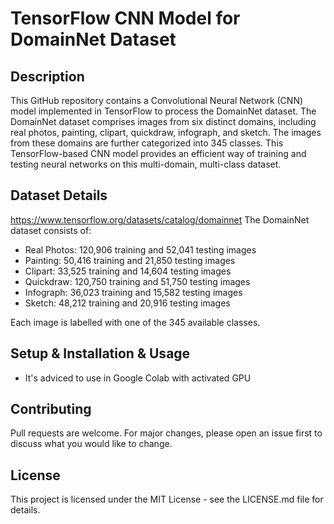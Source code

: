 # TensorFlow CNN Model for DomainNet Dataset

## Description

This GitHub repository contains a Convolutional Neural Network (CNN) model implemented in TensorFlow to process the DomainNet dataset. The DomainNet dataset comprises images from six distinct domains, including real photos, painting, clipart, quickdraw, infograph, and sketch. The images from these domains are further categorized into 345 classes. This TensorFlow-based CNN model provides an efficient way of training and testing neural networks on this multi-domain, multi-class dataset.

## Dataset Details
https://www.tensorflow.org/datasets/catalog/domainnet
The DomainNet dataset consists of:

- Real Photos: 120,906 training and 52,041 testing images
- Painting: 50,416 training and 21,850 testing images
- Clipart: 33,525 training and 14,604 testing images
- Quickdraw: 120,750 training and 51,750 testing images
- Infograph: 36,023 training and 15,582 testing images
- Sketch: 48,212 training and 20,916 testing images

Each image is labelled with one of the 345 available classes. 

## Setup & Installation & Usage
- It's adviced to use in Google Colab with activated GPU

## Contributing

Pull requests are welcome. For major changes, please open an issue first to discuss what you would like to change.

## License

This project is licensed under the MIT License - see the LICENSE.md file for details.

